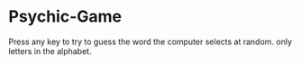 # Psychic-Game
Press any key to try to guess the word the computer selects at random. only letters in the alphabet. 